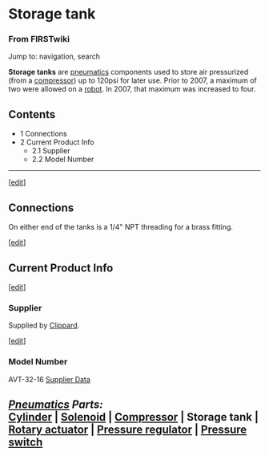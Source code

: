 # Storage tank

### From FIRSTwiki

Jump to: navigation, search

**Storage tanks** are [pneumatics](/index.php/Pneumatics "Pneumatics" ) components used to store air pressurized (from a [compressor](/index.php/Compressor "Compressor" )) up to 120psi for later use. Prior to 2007, a maximum of two were allowed on a [robot](/index.php/Robot "Robot" ). In 2007, that maximum was increased to four. 

## Contents

  * 1 Connections
  * 2 Current Product Info
    * 2.1 Supplier
    * 2.2 Model Number  
---  
  
[[edit](/index.php?title=Storage_tank&action=edit&section=1 "Edit section:
Connections" )]

## Connections

On either end of the tanks is a 1/4" NPT threading for a brass fitting.

[[edit](/index.php?title=Storage_tank&action=edit&section=2 "Edit section:
Current Product Info" )]

## Current Product Info

[[edit](/index.php?title=Storage_tank&action=edit&section=3 "Edit section:
Supplier" )]

### Supplier

Supplied by [Clippard](http://www.clippard.com "http://www.clippard.com" ).

[[edit](/index.php?title=Storage_tank&action=edit&section=4 "Edit section:
Model Number" )]

### Model Number

AVT-32-16 [Supplier
Data](http://www.clippard.com/store/display_details.asp?sku=AVT-32-16
"http://www.clippard.com/store/display_details.asp?sku=AVT-32-16" )

  

_**[Pneumatics](/index.php/Pneumatics "Pneumatics" ) Parts:**_  
[Cylinder](/index.php/Cylinder "Cylinder" ) | [Solenoid](/index.php/Solenoid
"Solenoid" ) | [Compressor](/index.php/Compressor "Compressor" ) | **Storage
tank** | [Rotary actuator](/index.php/Rotary_actuator "Rotary actuator" ) |
[Pressure regulator](/index.php/Pressure_regulator "Pressure regulator" ) |
[Pressure switch](/index.php/Pressure_switch "Pressure switch" )  
---  
  
